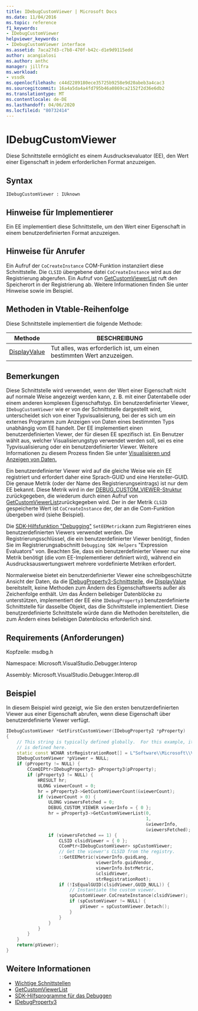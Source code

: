 ```yaml
---
title: IDebugCustomViewer | Microsoft Docs
ms.date: 11/04/2016
ms.topic: reference
f1_keywords:
- IDebugCustomViewer
helpviewer_keywords:
- IDebugCustomViewer interface
ms.assetid: 7aca27d3-c7b8-470f-b42c-d1e9d9115edd
author: acangialosi
ms.author: anthc
manager: jillfra
ms.workload:
- vssdk
ms.openlocfilehash: c44d2289180ece35725b9258e9d20abeb3a4cac3
ms.sourcegitcommit: 16a4a5da4a4fd795b46a0869ca2152f2d36e6db2
ms.translationtype: MT
ms.contentlocale: de-DE
ms.lasthandoff: 04/06/2020
ms.locfileid: "80732414"
---
```

# <a name="idebugcustomviewer"></a>IDebugCustomViewer
Diese Schnittstelle ermöglicht es einem Ausdrucksevaluator (EE), den Wert einer Eigenschaft in jedem erforderlichen Format anzuzeigen.

## <a name="syntax"></a>Syntax

```
IDebugCustomViewer : IUknown
```

## <a name="notes-for-implementers"></a>Hinweise für Implementierer
Ein EE implementiert diese Schnittstelle, um den Wert einer Eigenschaft in einem benutzerdefinierten Format anzuzeigen.

## <a name="notes-for-callers"></a>Hinweise für Anrufer
Ein Aufruf der `CoCreateInstance` COM-Funktion instanziiert diese Schnittstelle. Die `CLSID` übergebene datei `CoCreateInstance` wird aus der Registrierung abgerufen. Ein Aufruf von [GetCustomViewerList](../../../extensibility/debugger/reference/idebugproperty3-getcustomviewerlist.md) ruft den Speicherort in der Registrierung ab. Weitere Informationen finden Sie unter Hinweise sowie im Beispiel.

## <a name="methods-in-vtable-order"></a>Methoden in Vtable-Reihenfolge
Diese Schnittstelle implementiert die folgende Methode:

|Methode|BESCHREIBUNG|
|------------|-----------------|
|[DisplayValue](../../../extensibility/debugger/reference/idebugcustomviewer-displayvalue.md)|Tut alles, was erforderlich ist, um einen bestimmten Wert anzuzeigen.|

## <a name="remarks"></a>Bemerkungen
Diese Schnittstelle wird verwendet, wenn der Wert einer Eigenschaft nicht auf normale Weise angezeigt werden kann, z. B. mit einer Datentabelle oder einem anderen komplexen Eigenschaftstyp. Ein benutzerdefinierter Viewer, `IDebugCustomViewer` wie er von der Schnittstelle dargestellt wird, unterscheidet sich von einer Typvisualisierung, bei der es sich um ein externes Programm zum Anzeigen von Daten eines bestimmten Typs unabhängig vom EE handelt. Der EE implementiert einen benutzerdefinierten Viewer, der für diesen EE spezifisch ist. Ein Benutzer wählt aus, welcher Visualisierungstyp verwendet werden soll, sei es eine Typvisualisierung oder ein benutzerdefinierter Viewer. Weitere Informationen zu diesem Prozess finden Sie unter [Visualisieren und Anzeigen von Daten.](../../../extensibility/debugger/visualizing-and-viewing-data.md)

Ein benutzerdefinierter Viewer wird auf die gleiche Weise wie ein EE registriert und erfordert daher eine Sprach-GUID und eine Hersteller-GUID. Die genaue Metrik (oder der Name des Registrierungseintrags) ist nur dem EE bekannt. Diese Metrik wird in der [DEBUG_CUSTOM_VIEWER-Struktur](../../../extensibility/debugger/reference/debug-custom-viewer.md) zurückgegeben, die wiederum durch einen Aufruf von [GetCustomViewerList](../../../extensibility/debugger/reference/idebugproperty3-getcustomviewerlist.md)zurückgegeben wird. Der in der Metrik `CLSID` gespeicherte Wert ist `CoCreateInstance` der, der an die Com-Funktion übergeben wird (siehe Beispiel).

Die [SDK-Hilfsfunktion "Debugging"](../../../extensibility/debugger/reference/sdk-helpers-for-debugging.md) `SetEEMetric`kann zum Registrieren eines benutzerdefinierten Viewers verwendet werden. Die Registrierungsschlüssel, die ein benutzerdefinierter Viewer benötigt, finden Sie im Registrierungsabschnitt `Debugging SDK Helpers` "Expression Evaluators" von. Beachten Sie, dass ein benutzerdefinierter Viewer nur eine Metrik benötigt (die vom EE-Implementierer definiert wird), während ein Ausdrucksauswertungswert mehrere vordefinierte Metriken erfordert.

Normalerweise bietet ein benutzerdefinierter Viewer eine schreibgeschützte Ansicht der Daten, da die [IDebugProperty3-Schnittstelle,](../../../extensibility/debugger/reference/idebugproperty3.md) die [DisplayValue](../../../extensibility/debugger/reference/idebugcustomviewer-displayvalue.md) bereitstellt, keine Methoden zum Ändern des Eigenschaftswerts außer als Zeichenfolge enthält. Um das Ändern beliebiger Datenblöcke zu unterstützen, implementiert der EE eine `IDebugProperty3` benutzerdefinierte Schnittstelle für dasselbe Objekt, das die Schnittstelle implementiert. Diese benutzerdefinierte Schnittstelle würde dann die Methoden bereitstellen, die zum Ändern eines beliebigen Datenblocks erforderlich sind.

## <a name="requirements"></a>Requirements (Anforderungen)
Kopfzeile: msdbg.h

Namespace: Microsoft.VisualStudio.Debugger.Interop

Assembly: Microsoft.VisualStudio.Debugger.Interop.dll

## <a name="example"></a>Beispiel
In diesem Beispiel wird gezeigt, wie Sie den ersten benutzerdefinierten Viewer aus einer Eigenschaft abrufen, wenn diese Eigenschaft über benutzerdefinierte Viewer verfügt.

```cpp
IDebugCustomViewer *GetFirstCustomViewer(IDebugProperty2 *pProperty)
{
    // This string is typically defined globally.  For this example, it
    // is defined here.
    static const WCHAR strRegistrationRoot[] = L"Software\\Microsoft\\VisualStudio\\8.0Exp";
    IDebugCustomViewer *pViewer = NULL;
    if (pProperty != NULL) {
        CComQIPtr<IDebugProperty3> pProperty3(pProperty);
        if (pProperty3 != NULL) {
            HRESULT hr;
            ULONG viewerCount = 0;
            hr = pProperty3->GetCustomViewerCount(&viewerCount);
            if (viewerCount > 0) {
                ULONG viewersFetched = 0;
                DEBUG_CUSTOM_VIEWER viewerInfo = { 0 };
                hr = pProperty3->GetCustomViewerList(0,
                                                     1,
                                                     &viewerInfo,
                                                     &viewersFetched);
                if (viewersFetched == 1) {
                    CLSID clsidViewer = { 0 };
                    CComPtr<IDebugCustomViewer> spCustomViewer;
                    // Get the viewer's CLSID from the registry.
                    ::GetEEMetric(viewerInfo.guidLang,
                                  viewerInfo.guidVendor,
                                  viewerInfo.bstrMetric,
                                  &clsidViewer,
                                  strRegistrationRoot);
                    if (!IsEqualGUID(clsidViewer,GUID_NULL)) {
                        // Instantiate the custom viewer.
                        spCustomViewer.CoCreateInstance(clsidViewer);
                        if (spCustomViewer != NULL) {
                            pViewer = spCustomViewer.Detach();
                        }
                    }
                }
            }
        }
    }
    return(pViewer);
}
```

## <a name="see-also"></a>Weitere Informationen
- [Wichtige Schnittstellen](../../../extensibility/debugger/reference/core-interfaces.md)
- [GetCustomViewerList](../../../extensibility/debugger/reference/idebugproperty3-getcustomviewerlist.md)
- [SDK-Hilfsprogramme für das Debuggen](../../../extensibility/debugger/reference/sdk-helpers-for-debugging.md)
- [IDebugProperty3](../../../extensibility/debugger/reference/idebugproperty3.md)
